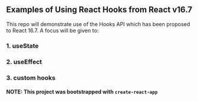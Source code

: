 ## Examples of Using React Hooks from React v16.7

This repo will demonstrate use of the Hooks API which has been proposed to React 16.7. 
A focus will be given to:

### 1. useState
### 2. useEffect
### 3. custom hooks

#### NOTE: This project was bootstrapped with `create-react-app`

